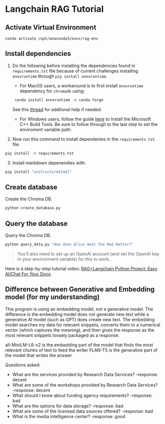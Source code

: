 # Langchain RAG Tutorial

## Activate Virtual Environment
```
conda activate /opt/anaconda3/envs/rag-env
```

## Install dependencies

1. Do the following before installing the dependencies found in `requirements.txt` file because of current challenges installing `onnxruntime` through `pip install onnxruntime`. 

    - For MacOS users, a workaround is to first install `onnxruntime` dependency for `chromadb` using:

    ```python
     conda install onnxruntime -c conda-forge
    ```
    See this [thread](https://github.com/microsoft/onnxruntime/issues/11037) for additonal help if needed. 

     - For Windows users, follow the guide [here](https://github.com/bycloudai/InstallVSBuildToolsWindows?tab=readme-ov-file) to install the Microsoft C++ Build Tools. Be sure to follow through to the last step to set the enviroment variable path.


2. Now run this command to install dependenies in the `requirements.txt` file. 

```python
pip install -r requirements.txt
```

3. Install markdown depenendies with: 

```python
pip install "unstructured[md]"
```

## Create database

Create the Chroma DB.

```python
python create_database.py
```

## Query the database

Query the Chroma DB.

```python
python query_data.py "How does Alice meet the Mad Hatter?"
```

> You'll also need to set up an OpenAI account (and set the OpenAI key in your environment variable) for this to work.

Here is a step-by-step tutorial video: [RAG+Langchain Python Project: Easy AI/Chat For Your Docs](https://www.youtube.com/watch?v=tcqEUSNCn8I&ab_channel=pixegami).

## Difference between Generative and Embedding model (for my understanding)
This program is using an embedding model, not a generative model. The difference is the embedding model does not generate new text while a generative AI model (such as GPT) does create new text. The embedding model searches my data for relevant snippets, converts them to a numerical vector (which captures the meaning), and then gives the response as the most relevant snippets loosely packaged as a response.

all-MiniLM-L6-v2 is the embedding part of the model that finds the most relevant chunks of text to feed the writer
FLAN-T5 is the generative part of the model that writes the answer


Questions asked:
- What are the services provided by Research Data Services?
    -response: decent
- What are some of the workshops provided by Research Data Services?
    -response: decent
- What should I know about funding agency requirements?
    -response: bad
- What are the options for data storage?
    -response: bad
- What are some of the licensed data sources offered?
    -response: bad
- What is the media intelligence center?
    -response: good

